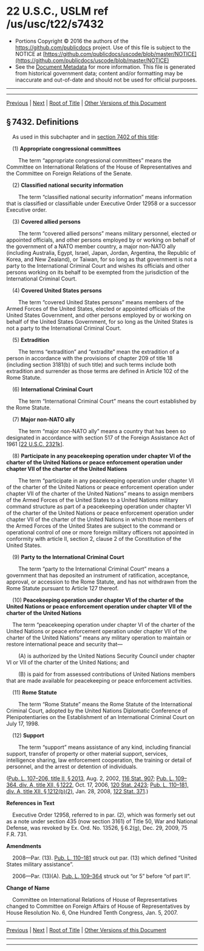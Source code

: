 ---
---

# 22 U.S.C., USLM ref /us/usc/t22/s7432

* Portions Copyright © 2016 the authors of the https://github.com/publicdocs project.
  Use of this file is subject to the NOTICE at [https://github.com/publicdocs/uscode/blob/master/NOTICE](https://github.com/publicdocs/uscode/blob/master/NOTICE)
* See the [Document Metadata](././../../../../..//README.md) for more information.
  This file is generated from historical government data; content and/or formatting may be inaccurate and out-of-date and should not be used for official purposes.

----------
----------

[Previous](./../../../../..//us/usc/t22/ch81/schII/m__us_usc_t22_s7431.md) | [Next](./../../../../..//us/usc/t22/ch81/schII/m__us_usc_t22_s7433.md) | [Root of Title](./../../../../../) | [Other Versions of this Document](https://publicdocs.github.io/go/links?ns=uslm&ref=%2Fus%2Fusc%2Ft22%2Fs7432)

## § 7432. Definitions

    As used in this subchapter and in [section 7402 of this title][/us/usc/t22/s7402]:

    (1) __Appropriate congressional committees__ 

        The term “appropriate congressional committees” means the Committee on International Relations of the House of Representatives and the Committee on Foreign Relations of the Senate.

    (2) __Classified national security information__ 

        The term “classified national security information” means information that is classified or classifiable under Executive Order 12958 or a successor Executive order.

    (3) __Covered allied persons__ 

        The term “covered allied persons” means military personnel, elected or appointed officials, and other persons employed by or working on behalf of the government of a NATO member country, a major non-NATO ally (including Australia, Egypt, Israel, Japan, Jordan, Argentina, the Republic of Korea, and New Zealand), or Taiwan, for so long as that government is not a party to the International Criminal Court and wishes its officials and other persons working on its behalf to be exempted from the jurisdiction of the International Criminal Court.

    (4) __Covered United States persons__ 

        The term “covered United States persons” means members of the Armed Forces of the United States, elected or appointed officials of the United States Government, and other persons employed by or working on behalf of the United States Government, for so long as the United States is not a party to the International Criminal Court.

    (5) __Extradition__ 

        The terms “extradition” and “extradite” mean the extradition of a person in accordance with the provisions of chapter 209 of title 18 (including section 3181(b) of such title) and such terms include both extradition and surrender as those terms are defined in Article 102 of the Rome Statute.

    (6) __International Criminal Court__ 

        The term “International Criminal Court” means the court established by the Rome Statute.

    (7) __Major non-NATO ally__ 

        The term “major non-NATO ally” means a country that has been so designated in accordance with section 517 of the Foreign Assistance Act of 1961 \[[22 U.S.C. 2321k][/us/usc/t22/s2321k]\].

    (8) __Participate in any peacekeeping operation under chapter VI of the charter of the United Nations or peace enforcement operation under chapter VII of the charter of the United Nations__ 

        The term “participate in any peacekeeping operation under chapter VI of the charter of the United Nations or peace enforcement operation under chapter VII of the charter of the United Nations” means to assign members of the Armed Forces of the United States to a United Nations military command structure as part of a peacekeeping operation under chapter VI of the charter of the United Nations or peace enforcement operation under chapter VII of the charter of the United Nations in which those members of the Armed Forces of the United States are subject to the command or operational control of one or more foreign military officers not appointed in conformity with article II, section 2, clause 2 of the Constitution of the United States.

    (9) __Party to the International Criminal Court__ 

        The term “party to the International Criminal Court” means a government that has deposited an instrument of ratification, acceptance, approval, or accession to the Rome Statute, and has not withdrawn from the Rome Statute pursuant to Article 127 thereof.

    (10) __Peacekeeping operation under chapter VI of the charter of the United Nations or peace enforcement operation under chapter VII of the charter of the United Nations__ 

    The term “peacekeeping operation under chapter VI of the charter of the United Nations or peace enforcement operation under chapter VII of the charter of the United Nations” means any military operation to maintain or restore international peace and security that—

        (A) is authorized by the United Nations Security Council under chapter VI or VII of the charter of the United Nations; and

        (B) is paid for from assessed contributions of United Nations members that are made available for peacekeeping or peace enforcement activities.

    (11) __Rome Statute__ 

        The term “Rome Statute” means the Rome Statute of the International Criminal Court, adopted by the United Nations Diplomatic Conference of Plenipotentiaries on the Establishment of an International Criminal Court on July 17, 1998.

    (12) __Support__ 

        The term “support” means assistance of any kind, including financial support, transfer of property or other material support, services, intelligence sharing, law enforcement cooperation, the training or detail of personnel, and the arrest or detention of individuals.

([Pub. L. 107–206, title II, § 2013][/us/pl/107/206/s2013], Aug. 2, 2002, [116 Stat. 907][/us/stat/116/907]; [Pub. L. 109–364, div. A, title XII, § 1222][/us/pl/109/364/s1222], Oct. 17, 2006, [120 Stat. 2423][/us/stat/120/2423]; [Pub. L. 110–181, div. A, title XII, § 1212(b)(2)][/us/pl/110/181/s1212/b/2], Jan. 28, 2008, [122 Stat. 371][/us/stat/122/371].)

 __References in Text__ 

    Executive Order 12958, referred to in par. (2), which was formerly set out as a note under section 435 (now section 3161) of Title 50, War and National Defense, was revoked by Ex. Ord. No. 13526, § 6.2(g), Dec. 29, 2009, 75 F.R. 731.

 __Amendments__ 

    2008—Par. (13). [Pub. L. 110–181][/us/pl/110/181] struck out par. (13) which defined “United States military assistance”.

    2006—Par. (13)(A). [Pub. L. 109–364][/us/pl/109/364] struck out “or 5” before “of part II”.

 __Change of Name__ 

    Committee on International Relations of House of Representatives changed to Committee on Foreign Affairs of House of Representatives by House Resolution No. 6, One Hundred Tenth Congress, Jan. 5, 2007.

----------

[Previous](./../../../../..//us/usc/t22/ch81/schII/m__us_usc_t22_s7431.md) | [Next](./../../../../..//us/usc/t22/ch81/schII/m__us_usc_t22_s7433.md) | [Root of Title](./../../../../../) | [Other Versions of this Document](https://publicdocs.github.io/go/links?ns=uslm&ref=%2Fus%2Fusc%2Ft22%2Fs7432)

----------
----------

[/us/usc/t22/s7402]: https://publicdocs.github.io/go/links?ns=uslm&ref=%2Fus%2Fusc%2Ft22%2Fs7402
[/us/usc/t22/s2321k]: https://publicdocs.github.io/go/links?ns=uslm&ref=%2Fus%2Fusc%2Ft22%2Fs2321k
[/us/pl/107/206/s2013]: https://publicdocs.github.io/go/links?ns=uslm&ref=%2Fus%2Fpl%2F107%2F206%2Fs2013
[/us/stat/116/907]: https://publicdocs.github.io/go/links?ns=uslm&ref=%2Fus%2Fstat%2F116%2F907
[/us/pl/109/364/s1222]: https://publicdocs.github.io/go/links?ns=uslm&ref=%2Fus%2Fpl%2F109%2F364%2Fs1222
[/us/stat/120/2423]: https://publicdocs.github.io/go/links?ns=uslm&ref=%2Fus%2Fstat%2F120%2F2423
[/us/pl/110/181/s1212/b/2]: https://publicdocs.github.io/go/links?ns=uslm&ref=%2Fus%2Fpl%2F110%2F181%2Fs1212%2Fb%2F2
[/us/stat/122/371]: https://publicdocs.github.io/go/links?ns=uslm&ref=%2Fus%2Fstat%2F122%2F371
[/us/pl/110/181]: https://publicdocs.github.io/go/links?ns=uslm&ref=%2Fus%2Fpl%2F110%2F181
[/us/pl/109/364]: https://publicdocs.github.io/go/links?ns=uslm&ref=%2Fus%2Fpl%2F109%2F364


